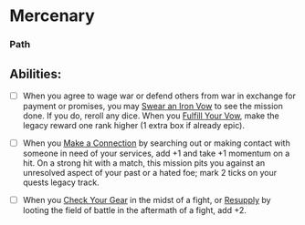 # Mercenary
### Path


## Abilities:
- [ ] When you agree to wage war or defend others from war in exchange for payment or promises, you may [Swear an Iron Vow](Moves/quest/swear_an_iron_vow) to see the mission done. If you do, reroll any dice. When you [Fulfill Your Vow](Moves/quest/fulfill_your_vow), make the legacy reward one rank higher (1 extra box if already epic).

- [ ] When you [Make a Connection](Moves/connection/make_a_connection) by searching out or making contact with someone in need of your services, add +1 and take +1 momentum on a hit. On a strong hit with a match, this mission pits you against an unresolved aspect of your past or a hated foe; mark 2 ticks on your quests legacy track.

- [ ] When you [Check Your Gear](Moves/adventure/check_your_gear) in the midst of a fight, or [Resupply](Moves/recover/resupply) by looting the field of battle in the aftermath of a fight, add +2.

